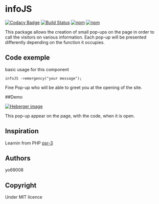 # infoJS
[![Codacy Badge](https://api.codacy.com/project/badge/Grade/c1007ba54f34416eb665c54c16f5aa3d)](https://www.codacy.com/app/yo69008/infoJS?utm_source=github.com&amp;utm_medium=referral&amp;utm_content=Yo69008/infoJS&amp;utm_campaign=Badge_Grade) [![Build Status](https://travis-ci.org/yo69008/infojs.svg?branch=master)](https://travis-ci.org/yo69008/infojs)
[![npm](https://img.shields.io/npm/l/infojs.svg)](https://raw.githubusercontent.com/yo69008/infoJS/master/LICENSE) [![npm](https://img.shields.io/npm/v/infojs.svg)](https://www.npmjs.com/package/infojs)

This package allows the creation of small pop-ups on the page in order to call the visitors on various information.
Each pop-up will be presented differently depending on the function it occupies.

## Code exemple
basic usage for this component

```JS
infoJS ->emergency("your message");
```
Fine Pop-up who will be able to greet you at the opening of the site.

##Demo

<a href="https://www.hostingpics.net/viewer.php?id=628235infojs.png"><img src="https://img4.hostingpics.net/thumbs/mini_628235infojs.png" alt="Heberger image" /></a>

This pop-up appear on the page, with the code, when it is open.

## Inspiration
Learnin from PHP [psr-3](http://www.php-fig.org/psr/psr-3/)

## Authors

yo69008


## Copyright
Under MIT licence
